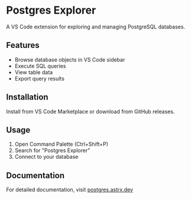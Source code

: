 # Postgres Explorer

A VS Code extension for exploring and managing PostgreSQL databases.

## Features

- Browse database objects in VS Code sidebar
- Execute SQL queries
- View table data
- Export query results

## Installation

Install from VS Code Marketplace or download from GitHub releases.

## Usage

1. Open Command Palette (Ctrl+Shift+P)
2. Search for "Postgres Explorer"
3. Connect to your database

## Documentation

For detailed documentation, visit [postgres.astrx.dev](https://postgres.astrx.dev)
